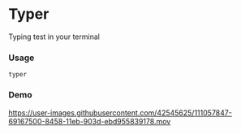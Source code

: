# Typer

Typing test in your terminal

### Usage
```
typer
```

### Demo
https://user-images.githubusercontent.com/42545625/111057847-69167500-8458-11eb-903d-ebd955839178.mov
